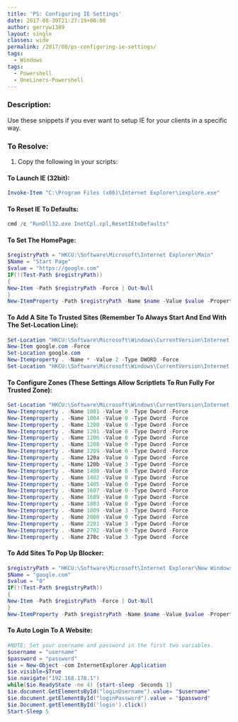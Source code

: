 ```yaml
---
title: 'PS: Configuring IE Settings'
date: 2017-08-30T21:27:19+00:00
author: gerryw1389
layout: single
classes: wide
permalink: /2017/08/ps-configuring-ie-settings/
tags:
  - Windows
tags:
  - Powershell
  - OneLiners-Powershell
---
```

<!--more-->

### Description:

Use these snippets if you ever want to setup IE for your clients in a specific way.

### To Resolve:

1. Copy the following in your scripts:

#### To Launch IE (32bit):

   ```powershell
   Invoke-Item "C:\Program Files (x86)\Internet Explorer\iexplore.exe"
   ```

#### To Reset IE To Defaults:

   ```powershell
   cmd /c "RunDll32.exe InetCpl.cpl,ResetIEtoDefaults"
   ```

#### To Set The HomePage:

   ```powershell
   $registryPath = "HKCU:\Software\Microsoft\Internet Explorer\Main"
   $Name = "Start Page"
   $value = "https://google.com"
   IF(!(Test-Path $registryPath))
   {
   New-Item -Path $registryPath -Force | Out-Null
   }
   New-ItemProperty -Path $registryPath -Name $name -Value $value -PropertyType String -Force | Out-Null
   ```

#### To Add A Site To Trusted Sites (Remember To Always Start And End With The Set-Location Line):

   ```powershell
   Set-Location "HKCU:\Software\Microsoft\Windows\CurrentVersion\Internet Settings\ZoneMap\Domains"
   New-Item google.com -Force
   Set-Location google.com
   New-Itemproperty . -Name * -Value 2 -Type DWORD -Force
   Set-Location "HKCU:\Software\Microsoft\Windows\CurrentVersion\Internet Settings\ZoneMap\Domains"
   ```

#### To Configure Zones (These Settings Allow Scriptlets To Run Fully For Trusted Zone):

   ```powershell
   Set-Location "HKCU:\Software\Microsoft\Windows\CurrentVersion\Internet Settings\Zones\2"
   New-Itemproperty . -Name 1001 -Value 0 -Type Dword -Force
   New-Itemproperty . -Name 1004 -Value 0 -Type Dword -Force
   New-Itemproperty . -Name 1200 -Value 0 -Type Dword -Force
   New-Itemproperty . -Name 1201 -Value 0 -Type Dword -Force
   New-Itemproperty . -Name 1206 -Value 0 -Type Dword -Force
   New-Itemproperty . -Name 1208 -Value 0 -Type Dword -Force
   New-Itemproperty . -Name 1209 -Value 0 -Type Dword -Force
   New-Itemproperty . -Name 120a -Value 0 -Type Dword -Force
   New-Itemproperty . -Name 120b -Value 3 -Type Dword -Force
   New-Itemproperty . -Name 1400 -Value 0 -Type Dword -Force
   New-Itemproperty . -Name 1402 -Value 0 -Type Dword -Force
   New-Itemproperty . -Name 1405 -Value 0 -Type Dword -Force
   New-Itemproperty . -Name 1607 -Value 0 -Type Dword -Force
   New-Itemproperty . -Name 1609 -Value 0 -Type Dword -Force
   New-Itemproperty . -Name 1803 -Value 0 -Type Dword -Force
   New-Itemproperty . -Name 1809 -Value 3 -Type Dword -Force
   New-Itemproperty . -Name 2000 -Value 0 -Type Dword -Force
   New-Itemproperty . -Name 2201 -Value 3 -Type Dword -Force
   New-Itemproperty . -Name 2702 -Value 0 -Type Dword -Force
   New-Itemproperty . -Name 270c -Value 3 -Type Dword -Force
   ```

#### To Add Sites To Pop Up Blocker:

   ```powershell
   $registryPath = "HKCU:\Software\Microsoft\Internet Explorer\New Windows\Allow"
   $Name = "google.com"
   $value = "0"
   IF(!(Test-Path $registryPath))
   {
   New-Item -Path $registryPath -Force | Out-Null
   }
   New-ItemProperty -Path $registryPath -Name $name -Value $value -PropertyType Binary -Force | Out-Null
   ```

#### To Auto Login To A Website:

   ```powershell
   #NOTE: Set your username and password in the first two variables.
   $username = "username"
   $password = "password"
   $ie = New-Object -com InternetExplorer.Application
   $ie.visible=$True
   $ie.navigate("192.168.178.1")
   while($ie.ReadyState -ne 4) {start-sleep -Seconds 1}
   $ie.document.GetElementsById("loginUsername").value= "$username"
   $ie.document.getElementById("loginPassword").value = "$password"
   $ie.Document.getElementById('login').click()
   Start-Sleep 5
   ```

